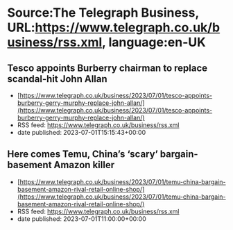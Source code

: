# Source:The Telegraph Business, URL:https://www.telegraph.co.uk/business/rss.xml, language:en-UK

## Tesco appoints Burberry chairman to replace scandal-hit John Allan
 - [https://www.telegraph.co.uk/business/2023/07/01/tesco-appoints-burberry-gerry-murphy-replace-john-allan/](https://www.telegraph.co.uk/business/2023/07/01/tesco-appoints-burberry-gerry-murphy-replace-john-allan/)
 - RSS feed: https://www.telegraph.co.uk/business/rss.xml
 - date published: 2023-07-01T15:15:43+00:00



## Here comes Temu, China’s ‘scary’ bargain-basement Amazon killer
 - [https://www.telegraph.co.uk/business/2023/07/01/temu-china-bargain-basement-amazon-rival-retail-online-shop/](https://www.telegraph.co.uk/business/2023/07/01/temu-china-bargain-basement-amazon-rival-retail-online-shop/)
 - RSS feed: https://www.telegraph.co.uk/business/rss.xml
 - date published: 2023-07-01T11:00:00+00:00



